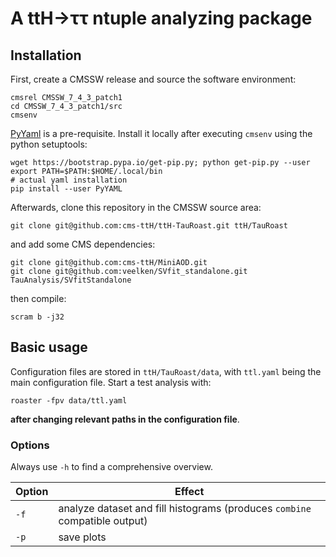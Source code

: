 # A ttH→ττ ntuple analyzing package

## Installation

First, create a CMSSW release and source the software environment:

    cmsrel CMSSW_7_4_3_patch1
    cd CMSSW_7_4_3_patch1/src
    cmsenv

[PyYaml](http://pyyaml.org/wiki/PyYAML) is a pre-requisite.
Install it locally after executing `cmsenv` using the python setuptools:

    wget https://bootstrap.pypa.io/get-pip.py; python get-pip.py --user
    export PATH=$PATH:$HOME/.local/bin
    # actual yaml installation
    pip install --user PyYAML

Afterwards, clone this repository in the CMSSW source area:

    git clone git@github.com:cms-ttH/ttH-TauRoast.git ttH/TauRoast

and add some CMS dependencies:

    git clone git@github.com:cms-ttH/MiniAOD.git
    git clone git@github.com:veelken/SVfit_standalone.git TauAnalysis/SVfitStandalone

then compile:

    scram b -j32

## Basic usage

Configuration files are stored in `ttH/TauRoast/data`,
with `ttl.yaml` being the main configuration file.
Start a test analysis with:

    roaster -fpv data/ttl.yaml

**after changing relevant paths in the configuration file**.

### Options

Always use `-h` to find a comprehensive overview.

| Option | Effect                                                                     |
| ---    | ---                                                                        |
| `-f`   | analyze dataset and fill histograms (produces `combine` compatible output) |
| `-p`   | save plots                                                                 |
